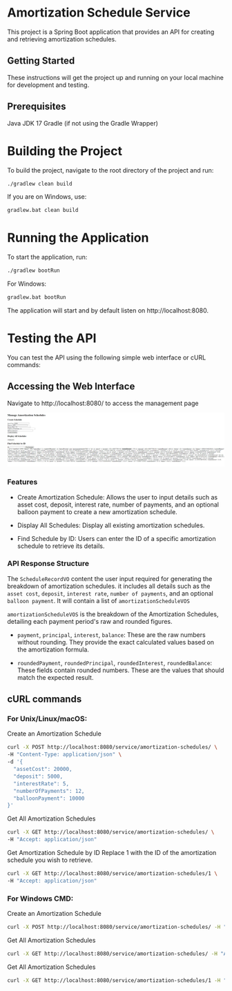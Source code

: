 # Amortization Schedule Service
This project is a Spring Boot application that provides an API for creating and retrieving amortization schedules.

## Getting Started
These instructions will get the project up and running on your local machine for development and testing.

## Prerequisites
Java JDK 17 
Gradle (if not using the Gradle Wrapper)

# Building the Project
To build the project, navigate to the root directory of the project and run:
```sh
./gradlew clean build
```
If you are on Windows, use:
```sh
gradlew.bat clean build
```

# Running the Application
To start the application, run:
```sh
./gradlew bootRun
```
For Windows:
```sh
gradlew.bat bootRun
```

The application will start and by default listen on http://localhost:8080.

# Testing the API
You can test the API using the following simple web interface or cURL commands:

## Accessing the Web Interface
Navigate to http://localhost:8080/ to access the management page

![img.png](img.png)

### Features 

- Create Amortization Schedule: Allows the user to input details such as asset cost, deposit, interest rate, number of payments, and an optional balloon payment to create a new amortization schedule.

- Display All Schedules: Display all existing amortization schedules. 

- Find Schedule by ID: Users can enter the ID of a specific amortization schedule to retrieve its details.

### API Response Structure

The `ScheduleRecordVO` content the user input required for generating the breakdown of amortization schedules.
it includes all details such as the `asset cost`, `deposit`, `interest rate`, `number of payments`, and an optional `balloon payment`. It will contain a list of `amortizationScheduleVOS`

`amortizationScheduleVOS` is the breakdown of the Amortization Schedules, detailing each payment period's raw and rounded figures.
- `payment`, `principal`, `interest`, `balance`: These are the raw numbers without rounding. They provide the exact calculated values based on the amortization formula.

- `roundedPayment`, `roundedPrincipal`, `roundedInterest`, `roundedBalance`: These fields contain rounded numbers. These are the values that should match the expected result.


## cURL commands
### For Unix/Linux/macOS:
Create an Amortization Schedule
```sh
curl -X POST http://localhost:8080/service/amortization-schedules/ \
-H "Content-Type: application/json" \
-d '{
  "assetCost": 20000,
  "deposit": 5000,
  "interestRate": 5,
  "numberOfPayments": 12,
  "balloonPayment": 10000
}'
```
Get All Amortization Schedules
```sh
curl -X GET http://localhost:8080/service/amortization-schedules/ \
-H "Accept: application/json"
```
Get Amortization Schedule by ID
Replace 1 with the ID of the amortization schedule you wish to retrieve.

```sh
curl -X GET http://localhost:8080/service/amortization-schedules/1 \
-H "Accept: application/json"
```

### For Windows CMD:

Create an Amortization Schedule
```sh
curl -X POST http://localhost:8080/service/amortization-schedules/ -H "Content-Type: application/json" -d "{\"assetCost\": 20000,\"deposit\": 5000,\"interestRate\": 5,\"numberOfPayments\": 12,\"balloonPayment\": 10000}"
```

Get All Amortization Schedules
```sh
curl -X GET http://localhost:8080/service/amortization-schedules/ -H "Accept: application/json"
```

Get All Amortization Schedules
```sh
curl -X GET http://localhost:8080/service/amortization-schedules/1 -H "Accept: application/json"
```